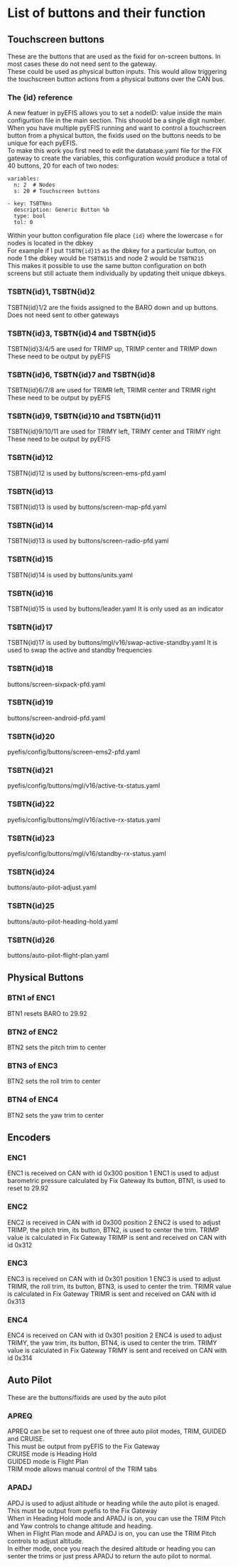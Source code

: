 # List of buttons and their function


## Touchscreen buttons
These are the buttons that are used as the fixid for on-screen buttons. In most cases these do not need sent to the gateway.<br>
These could be used as physical button inputs. This would allow triggering the touchscreen button actions from a physical buttons over the CAN bus.

### The {id} reference
A new featuer in pyEFIS allows you to set a nodeID: value inside the main configurtion file in the main section. This shouold be a single digit number. When you have multiple pyEFIS running and want to control a touchscreen button from a physical button, the fixids used on the buttons needs to be unique for each pyEFIS.<br>
To make this work you first need to edit the database.yaml file for the FIX gateway to create the variables, this configuration would produce a total of 40 buttons, 20 for each of two nodes:
```
variables:
  n: 2  # Nodes
  s: 20 # Touchscreen buttons

- key: TSBTNns
  description: Generic Button %b
  type: bool
  tol: 0
```

Within your button configuration file place `{id}` where the lowercase `n` for nodes is located in the dbkey<br>
For example if I put `TSBTN{id}15` as the dbkey for a particular button, on node 1 the dbkey would be `TSBTN115` and node 2 would be `TSBTN215`<br>
This makes it possible to use the same button configuration on both screens but still actuate them individually by updating theit unique dbkeys.

### TSBTN{id}1, TSBTN{id}2
TSBTN{id}1/2 are the fixids assigned to the BARO down and up buttons. Does not need sent to other gateways

### TSBTN{id}3, TSBTN{id}4 and TSBTN{id}5
TSBTN{id}3/4/5 are used for TRIMP up, TRIMP center and TRIMP down
These need to be output by pyEFIS

### TSBTN{id}6, TSBTN{id}7 and TSBTN{id}8
TSBTN{id}6/7/8 are used for TRIMR left, TRIMR center and TRIMR right
These need to be output by pyEFIS

### TSBTN{id}9, TSBTN{id}10 and TSBTN{id}11
TSBTN{id}9/10/11 are used for TRIMY left, TRIMY center and TRIMY right
These need to be output by pyEFIS

### TSBTN{id}12
TSBTN{id}12 is used by buttons/screen-ems-pfd.yaml

### TSBTN{id}13
TSBTN{id}13 is used by buttons/screen-map-pfd.yaml

### TSBTN{id}14
TSBTN{id}13 is used by buttons/screen-radio-pfd.yaml

### TSBTN{id}15
TSBTN{id}14 is used by buttons/units.yaml

### TSBTN{id}16
TSBTN{id}15 is used by buttons/leader.yaml
It is only used as an indicator

### TSBTN{id}17
TSBTN{id}17 is used by buttons/mgl/v16/swap-active-standby.yaml
It is used to swap the active and standby frequencies

### TSBTN{id}18
buttons/screen-sixpack-pfd.yaml

### TSBTN{id}19 
buttons/screen-android-pfd.yaml

### TSBTN{id}20
pyefis/config/buttons/screen-ems2-pfd.yaml

### TSBTN{id}21
pyefis/config/buttons/mgl/v16/active-tx-status.yaml

### TSBTN{id}22
pyefis/config/buttons/mgl/v16/active-rx-status.yaml

### TSBTN{id}23
pyefis/config/buttons/mgl/v16/standby-rx-status.yaml

### TSBTN{id}24
buttons/auto-pilot-adjust.yaml

### TSBTN{id}25
buttons/auto-pilot-heading-hold.yaml

### TSBTN{id}26
buttons/auto-pilot-flight-plan.yaml

## Physical Buttons
### BTN1 of ENC1
BTN1 resets BARO to 29.92

### BTN2 of ENC2
BTN2 sets the pitch trim to center

### BTN3 of ENC3
BTN2 sets the roll trim to center

### BTN4 of ENC4
BTN2 sets the yaw trim to center

## Encoders
### ENC1
ENC1 is received on CAN with id 0x300 position 1
ENC1 is used to adjust barometric pressure calculated by Fix Gateway
Its button, BTN1, is used to reset to 29.92

### ENC2
ENC2 is received in CAN with id 0x300 position 2
ENC2 is used to adjust TRIMP, the pitch trim, its button, BTN2, is used to center the trim.
TRIMP value is calculated in Fix Gateway
TRIMP is sent and received on CAN with id 0x312

### ENC3
ENC3 is received on CAN with id 0x301 position 1
ENC3 is used to adjust TRIMR, the roll trim, its button, BTN3, is used to center the trim.
TRIMR value is calculated in Fix Gateway
TRIMR is sent and received on CAN with id 0x313

### ENC4
ENC4 is received on CAN with id 0x301 position 2
ENC4 is used to adjust TRIMY, the yaw trim, its button, BTN4, is used to center the trim.
TRIMY value is calculated in Fix Gateway
TRIMY is sent and received on CAN with id 0x314


## Auto Pilot 
These are the buttons/fixids are used by the auto pilot
### APREQ
APREQ can be set to request one of three auto pilot modes, TRIM, GUIDED and CRUISE.<br>
This must be output from pyEFIS to the Fix Gateway<br>
CRUISE mode is Heading Hold<br>
GUIDED mode is Flight Plan<br>
TRIM mode allows manual control of the TRIM tabs<br>

### APADJ
APDJ is used to adjust altitude or heading while the auto pilot is enaged.<br>
This must be output from pyefis to the Fix Gateway<br>
When in Heading Hold mode and APADJ is on, you can use the TRIM Pitch and Yaw controls to change altitude and heading.<br>
When in Flight Plan mode and APADJ is on, you can use the TRIM Pitch controls to adjust altitude.<br>
In either mode, once you reach the desired altitude or heading you can senter the trims or just press APADJ to return the auto pilot to normal.

